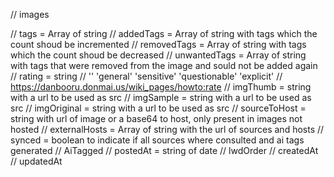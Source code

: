 // images

// tags = Array of string
// addedTags = Array of string with tags which the count shoud be incremented
// removedTags = Array of string with tags which the count shoud be decreased
// unwantedTags = Array of string with tags that were removed from the image and sould not be added again
// rating = string
  // '' 'general' 'sensitive' 'questionable' 'explicit'
  // https://danbooru.donmai.us/wiki_pages/howto:rate
// imgThumb = string with a url to be used as src
// imgSample = string with a url to be used as src
// imgOriginal = string with a url to be used as src
// sourceToHost = string with url of image or a base64 to host, only present in images not hosted
// externalHosts = Array of string with the url of sources and hosts
// synced = boolean to indicate if all sources where consulted and ai tags generated
// AiTagged
// postedAt = string of date 
// lwdOrder
// createdAt
// updatedAt


